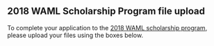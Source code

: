 ## 2018 WAML Scholarship Program file upload

To complete your application to the <a href="http://www.waml.org/mbrinfo.html#Scholarships">2018 WAML scholarship program</a>, please upload your files using the boxes below. 

<script src="https://berkeley.app.box.com/upload-widget/embed.js?folderID=34412236598&title=Essay%20Question%20Responses&instructions=Upload%20a%20document%20containing%20your%20responses%20to%20the%202%20required%20essay%20questions.%20For%20each%20essay%20question%2C%20please%20do%20not%20exceed%20300%20words.&isDescriptionFieldShown=1&isEmailRequired=1&width=385&height=420&token=inn3ze3165vcke7rhxadbwhawik6utf3" type="text/javascript"></script>


<script src="https://berkeley.app.box.com/upload-widget/embed.js?folderID=34412773694&title=CV%20or%20Resume&instructions=Upload%20a%20document%20containing%20your%20current%20CV%20or%20resume.&isDescriptionFieldShown=1&isEmailRequired=1&width=385&height=420&token=pufl23a2j9jhpawetohlq5gt602dbtjp" type="text/javascript"></script>
